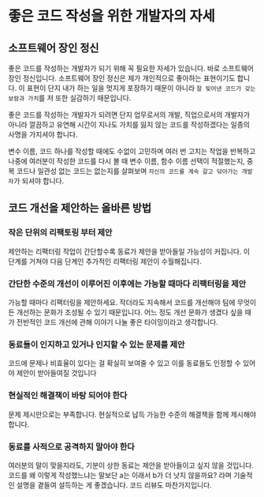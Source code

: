 # 좋은 코드 작성을 위한 개발자의 자세

## 소프트웨어 장인 정신

좋은 코드를 작성하는 개발자가 되기 위해 꼭 필요한 자세가 있습니다. 바로 소프트웨어 장인 정신입니다. 소프트웨어 장인 정신은 제가 개인적으로 좋아하는 표현이기도 합니다. 이 표현이 단지 내가 하는 일을 멋지게 포장하기 때문이 아니라 `잘 빚어낸 코드가 갖는 보람과 가치`를 저 또한 실감하기 때문입니다.

좋은 코드를 작성하는 개발자가 되려면 단지 업무로서의 개발, 직업으로서의 개발자가 아니라 깔끔하고 유연해 시간이 지나도 가치를 잃지 않는 코드를 작성하겠다는 일종의 사명을 가지셔야 합니다.

변수 이름, 코드 하나를 작성할 때에도 수없이 고민하며 여러 번 고치는 작업을 반복하고 나중에 여러분이 작성한 코드를 다시 볼 때 변수 이름, 함수 이름 선택이 적절했는지, 중복 코드나 일관성 없는 코드는 없는지를 살펴보며 `자신의 코드를 계속 갈고 닦아가는 개발자`가 되셔야 합니다.

## 코드 개선을 제안하는 올바른 방법

### 작은 단위의 리팩토링 부터 제안

제안하는 리팩터링 작업이 간단할수록 동료가 제안을 받아들일 가능성이 커집니다. 이 단계를 거쳐야 다음 단계인 추가적인 리팩터링 제안이 수월해집니다.

### 간단한 수준의 개선이 이루어진 이후에는 가능할 때마다 리팩터링을 제안

가능할 때마다 리팩터링을 제안하세요. 작더라도 지속해서 코드를 개선해야 팀에 무엇이든 개선하는 문화가 조성될 수 있기 때문입니다. 어느 정도 개선 문화가 생겼다 싶을 때가 전반적인 코드 개선에 관해 이야기 나눌 좋은 타이밍이라고 생각합니다.

### 동료들이 인지하고 있거나 인지할 수 있는 문제를 제안

코드에 문제나 비효율이 있다는 걸 확실히 보여줄 수 있고 이를 동료들도 인정할 수 있어야 제안이 받아들여질 것입니다

### 현실적인 해결책이 바탕 되어야 한다

문제 제시만으로는 부족합니다. 현실적으로 납득 가능한 수준의 해결책을 함께 제시해야 합니다.

### 동료를 사적으로 공격하지 말아야 한다

여러분의 말이 맞을지라도, 기분이 상한 동료는 제안을 받아들이고 싶지 않을 것입니다. 코드를 왜 이렇게 작성했느냐는 말보단 a는 이래서 b가 더 낫지 않을까요? 라며 기술적인 설명을 곁들여 설득하는 게 좋겠습니다. 코드 리뷰도 마찬가지입니다.
